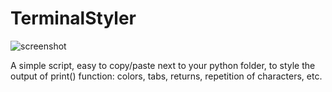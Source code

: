 # TerminalStyler

![screenshot](http://frankiezafe.org/images/6/63/TerminalStyler_screenshot.png)

A simple script, easy to copy/paste next to your python folder, to style the output of print() function: colors, tabs, returns, repetition of characters, etc.
